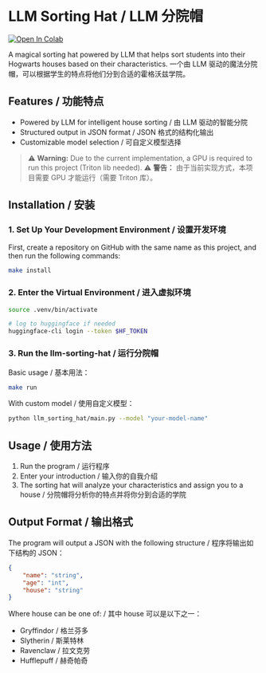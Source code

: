 # LLM Sorting Hat / LLM 分院帽

[![Open In Colab](https://colab.research.google.com/assets/colab-badge.svg)](https://colab.research.google.com/drive/1S4Innh8BRf2nT3EmO-wAlwzBXwt3GBW_?usp=sharing)

A magical sorting hat powered by LLM that helps sort students into their Hogwarts houses based on their characteristics.
一个由 LLM 驱动的魔法分院帽，可以根据学生的特点将他们分到合适的霍格沃兹学院。

## Features / 功能特点

- Powered by LLM for intelligent house sorting / 由 LLM 驱动的智能分院
- Structured output in JSON format / JSON 格式的结构化输出
- Customizable model selection / 可自定义模型选择

> ⚠️ **Warning:** Due to the current implementation, a GPU is required to run this project (Triton lib needed).
> ⚠️ **警告：** 由于当前实现方式，本项目需要 GPU 才能运行（需要 Triton 库）。


## Installation / 安装

### 1. Set Up Your Development Environment / 设置开发环境

First, create a repository on GitHub with the same name as this project, and then run the following commands:

```bash
make install
```

### 2. Enter the Virtual Environment / 进入虚拟环境

```bash
source .venv/bin/activate

# log to huggingface if needed
huggingface-cli login --token $HF_TOKEN
```

### 3. Run the llm-sorting-hat / 运行分院帽

Basic usage / 基本用法：
```bash
make run
```

With custom model / 使用自定义模型：
```bash
python llm_sorting_hat/main.py --model "your-model-name"
```

## Usage / 使用方法

1. Run the program / 运行程序
2. Enter your introduction / 输入你的自我介绍
3. The sorting hat will analyze your characteristics and assign you to a house / 分院帽将分析你的特点并将你分到合适的学院

## Output Format / 输出格式

The program will output a JSON with the following structure / 程序将输出如下结构的 JSON：

```json
{
    "name": "string",
    "age": "int",
    "house": "string"
}
```

Where house can be one of: / 其中 house 可以是以下之一：
- Gryffindor / 格兰芬多
- Slytherin / 斯莱特林
- Ravenclaw / 拉文克劳
- Hufflepuff / 赫奇帕奇
